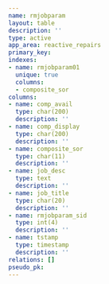 ```yaml
---
name: rmjobparam
layout: table
description: ''
type: active
app_area: reactive_repairs
primary_key: 
indexes:
- name: rmjobparam01
  unique: true
  columns:
  - composite_sor
columns:
- name: comp_avail
  type: char(200)
  description: ''
- name: comp_display
  type: char(200)
  description: ''
- name: composite_sor
  type: char(11)
  description: ''
- name: job_desc
  type: text
  description: ''
- name: job_title
  type: char(20)
  description: ''
- name: rmjobparam_sid
  type: int(4)
  description: ''
- name: tstamp
  type: timestamp
  description: ''
relations: []
pseudo_pk: 
---
```


